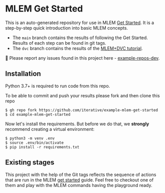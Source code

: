 # MLEM Get Started

This is an auto-generated repository for use in MLEM
[Get Started](https://mlem.ai/doc/get-started). It is a step-by-step quick
introduction into basic MLEM concepts.

- The `main` branch contains the results of following the Get Started. Results
  of each step can be found in git tags.
- The `dvc` branch contains the results of the
  [MLEM+DVC tutorial](http://mlem.ai/doc/use-cases/dvc).

🐛 Please report any issues found in this project here -
[example-repos-dev](https://github.com/iterative/example-repos-dev).

## Installation

Python 3.7+ is required to run code from this repo.

To be able to commit and push your results please fork and then clone this repo

```console
$ gh repo fork https://github.com/iterative/example-mlem-get-started
$ cd example-mlem-get-started
```

Now let's install the requirements. But before we do that, we **strongly**
recommend creating a virtual environment:

```console
$ python3 -m venv .env
$ source .env/bin/activate
$ pip install -r requirements.txt
```

## Existing stages

This project with the help of the Git tags reflects the sequence of actions that
are run in the MLEM [get started](https://mlem.ai/doc/get-started) guide. Feel
free to checkout one of them and play with the MLEM commands having the
playground ready.
